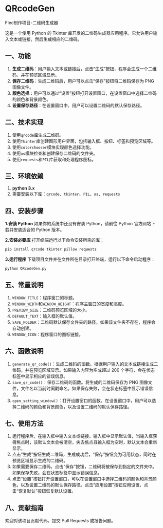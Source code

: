 # QRcodeGen
Flec制作项目-二维码生成器

这是一个使用 Python 的 Tkinter 库开发的二维码生成器应用程序。它允许用户输入文本或链接，然后生成相应的二维码。

## 一、功能
1. **生成二维码**：用户输入文本或链接后，点击“生成”按钮，程序会生成一个二维码，并在预览区域显示。
2. **保存二维码**：生成二维码后，用户可以点击“保存”按钮将二维码保存为 PNG 图像文件。
3. **颜色选择**：用户可以通过“设置”按钮打开设置窗口，在设置窗口中选择二维码的颜色和背景颜色。
4. **设置保存路径**：在设置窗口中，用户可以设置二维码的默认保存路径。

## 二、技术实现
1. 使用`qrcode`库生成二维码。
2. 使用`Tkinter`库创建图形用户界面，包括输入框、按钮、标签和预览区域等。
3. 使用`colorchooser`模块实现颜色选择功能。
4. 使用`os`模块检查和创建保存二维码的文件夹。
5. 使用`requests`和`PIL`库获取和处理程序图标。

## 三、环境依赖
1. **python 3.x**
2. 需要安装以下库：`qrcode`、`tkinter`、`PIL`、`os`、`requests`

## 四、安装步骤
**1.安装 Python**
如果你的系统中还没有安装 Python，请前往 Python 官方网站下载并安装适合的 Python 版本。

**2.安装必要库**
打开终端运行以下命令安装所需的库：
``` bash
pip install qrcode tkinter pillow requests
```

**3.运行程序**
下载项目文件并在文件所在目录打开终端，运行以下命令启动程序：
```bash
python QRcodeGen.py
```

## 五、常量说明
1. `WINDOW_TITLE`：程序窗口的标题。
2. `WINDOW_WIDTH`和`WINDOW_HEIGHT`：程序主窗口的宽度和高度。
3. `PREVIEW_SIZE`：二维码预览区域的大小。
4. `DEFAULT_TEXT`：输入框的默认值。
5. `SAVE_FOLDER`：二维码默认保存文件夹的路径。如果该文件夹不存在，程序会自动创建。
6. `WINDOW_ICON`：程序窗口的图标链接。

## 六、函数说明
1. `generate_qr_code()`：生成二维码的函数。根据用户输入的文本或链接生成二维码，并在预览区域显示。如果输入内容为空或超过 200 个字符，会在状态标签中显示相应的错误信息。
2. `save_qr_code()`：保存二维码的函数。将生成的二维码保存为 PNG 图像文件，文件名以当前时间戳命名。如果保存失败，会在状态标签中显示错误信息。
3. `open_setting_window()`：打开设置窗口的函数。在设置窗口中，用户可以选择二维码的颜色和背景颜色，以及设置二维码的默认保存路径。

## 七、使用方法
1. 运行程序后，在输入框中输入文本或链接。输入框中显示默认值，当输入框获得焦点时，该默认文本会被清空，失去焦点且输入框为空时，默认文本会重新显示。
2. 点击“生成”按钮生成二维码，生成成功后，“保存”按钮变为可用状态，同时在预览区域显示生成的二维码。
3. 如果需要保存二维码，点击“保存”按钮，二维码将被保存到指定的文件夹中。如果保存失败，会在状态标签中显示错误信息。
4. 点击“设置”按钮打开设置窗口，可以在设置窗口中选择二维码的颜色和背景颜色，以及设置二维码的默认保存路径。点击“应用设置”按钮应用设置，点击“恢复默认”按钮恢复默认设置。

## 八、贡献指南
欢迎对该项目贡献代码，提交 Pull Requests 或报告问题。
